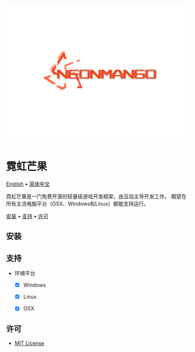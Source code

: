 ![Neon Mango Logo](Neon/NeonLogo.svg)

# 霓虹芒果
[English](README_en-US.md) • [简体中文](README_zh-CN.md)

霓虹芒果是一门免费开源的轻量级游戏开发框架，由豆焰主导开发工作。
期望在所有主流电脑平台（OSX、Windows和Linux）都能支持运行。

[安装](#安装) • [支持](#支持) • [许可](#许可)

## 安装



## 支持
- 环境平台
    - [x] Windows 
    - [x] Linux
    - [x] OSX


## 许可
* [MIT License](./LICENSE)
